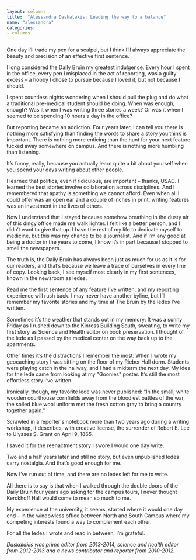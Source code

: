 ```yaml
---
layout: columns
title:  "Alessandra Daskalakis: Leading the way to a balance"
name: "alessandra"
categories:
- columns
---
```


One day I’ll trade my pen for a scalpel, but I think I’ll always appreciate the beauty and precision of an effective first sentence.

I long considered the Daily Bruin my greatest indulgence. Every hour I spent in the office, every pen I misplaced in the act of reporting, was a guilty excess – a hobby I chose to pursue because I loved it, but not because I should.

I spent countless nights wondering when I should pull the plug and do what a traditional pre-medical student should be doing. When was enough, enough? Was it when I was writing three stories a week? Or was it when I seemed to be spending 10 hours a day in the office?

But reporting became an addiction. Four years later, I can tell you there is nothing more satisfying than finding the words to share a story you think is important. There is nothing more enticing than the hunt for your next feature tucked away somewhere on campus. And there is nothing more humbling than listening.

It’s funny, really, because you actually learn quite a bit about yourself when you spend your days writing about other people.

I learned that politics, even if ridiculous, are important – thanks, USAC. I learned the best stories involve collaboration across disciplines. And I remembered that apathy is something we cannot afford. Even when all I could offer was an open ear and a couple of inches in print, writing features was an investment in the lives of others.

Now I understand that I stayed because somehow breathing in the dusty air of this dingy office made me walk lighter. I felt like a better person, and I didn’t want to give that up. I have the rest of my life to dedicate myself to medicine, but this was my chance to be a journalist. And if I’m any good at being a doctor in the years to come, I know it’s in part because I stopped to smell the newspapers.

The truth is, the Daily Bruin has always been just as much for us as it is for our readers, and that’s because we leave a trace of ourselves in every line of copy. Looking back, I see myself most clearly in my first sentences, known in the newsroom as ledes.

Read me the first sentence of any feature I’ve written, and my reporting experience will rush back. I may never have another byline, but I’ll remember my favorite stories and my time at The Bruin by the ledes I’ve written.

Sometimes it’s the weather that stands out in my memory: It was a sunny Friday as I rushed down to the Kinross Building South, sweating, to write my first story as Science and Health editor on book preservation. I thought of the lede as I passed by the medical center on the way back up to the apartments.

Other times it’s the distractions I remember the most: When I wrote my geocaching story I was sitting on the floor of my Rieber Hall dorm. Students were playing catch in the hallway, and I had a midterm the next day. My idea for the lede came from looking at my "Goonies" poster. It’s still the most effortless story I’ve written.

Ironically, though, my favorite lede was never published: “In the small, white wooden courthouse cornfields away from the bloodiest battles of the war, the soiled blue wool uniform met the fresh cotton gray to bring a country together again.”

Scrawled in a reporter's notebook more than two years ago during a writing workshop, it describes, with creative license, the surrender of Robert E. Lee to Ulysses S. Grant on April 9, 1865.

I saved it for the reenactment story I swore I would one day write.

Two and a half years later and still no story, but even unpublished ledes carry nostalgia. And that’s good enough for me.

Now I’ve run out of time, and there are no ledes left for me to write.

All there is to say is that when I walked through the double doors of the Daily Bruin four years ago asking for the campus tours, I never thought Kerckhoff Hall would come to mean so much to me.

My experience at the university, it seems, started where it would one day end – in the windowless office between North and South Campus where my competing interests found a way to complement each other.

For all the ledes I wrote and read in between, I’m grateful.

*Daskalakis was prime editor from 2013-2014, science and health editor from 2012-2013 and a news contributor and reporter from 2010-2012.*
